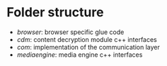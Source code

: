 # Folder structure
* *browser*: browser specific glue code
* *cdm*: content decryption module c++ interfaces
* *com*: implementation of the communication layer
* *mediaengine*: media engine c++ interfaces
